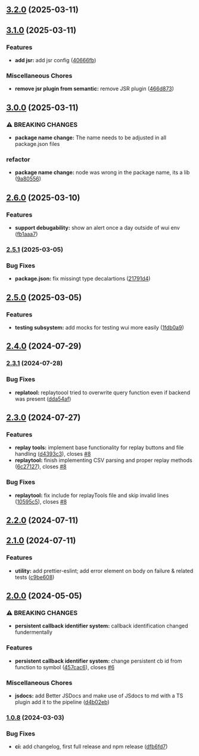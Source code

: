 ## [3.2.0](https://gitlab.zweieuro.at/wui/web-user-interface-node/compare/v3.1.0...v3.2.0) (2025-03-11)

## [3.1.0](https://gitlab.zweieuro.at/wui/web-user-interface-node/compare/v3.0.0...v3.1.0) (2025-03-11)


### Features

* **add jsr:** add jsr config ([40666fb](https://gitlab.zweieuro.at/wui/web-user-interface-node/commit/40666fb211f6a5f3c6245e946deffea11c740fd4))


### Miscellaneous Chores

* **remove jsr plugin from semantic:** remove JSR plugin ([466d873](https://gitlab.zweieuro.at/wui/web-user-interface-node/commit/466d873211f62da8faacde4d8787045ece7baca4))

## [3.0.0](https://gitlab.zweieuro.at/wui/web-user-interface-node/compare/v2.6.0...v3.0.0) (2025-03-11)


### ⚠ BREAKING CHANGES

* **package name change:** The name needs to be adjusted in all package.json files

### refactor

* **package name change:** node was wrong in the package name, its a lib ([9a80556](https://gitlab.zweieuro.at/wui/web-user-interface-node/commit/9a8055669b05c6665d06e4e2839a7e6233de7f08))

## [2.6.0](https://gitlab.zweieuro.at/wui/web-user-interface-node/compare/v2.5.1...v2.6.0) (2025-03-10)


### Features

* **support debugability:** show an alert once a day outside of wui env ([fb1aaa7](https://gitlab.zweieuro.at/wui/web-user-interface-node/commit/fb1aaa7d49f6968b5036ceba8a4f84ef849e19bd))

### [2.5.1](https://gitlab.zweieuro.at/wui/web-user-interface-node/compare/v2.5.0...v2.5.1) (2025-03-05)


### Bug Fixes

* **package.json:** fix missingt type decalartions ([21791d4](https://gitlab.zweieuro.at/wui/web-user-interface-node/commit/21791d4339a83fca265ec89ca8350316f78c648f))

## [2.5.0](https://gitlab.zweieuro.at/wui/web-user-interface-node/compare/v2.4.0...v2.5.0) (2025-03-05)


### Features

* **testing subsystem:** add mocks for testing wui more easily ([1fdb0a9](https://gitlab.zweieuro.at/wui/web-user-interface-node/commit/1fdb0a959ff5e564916e974ea7b0978077ef6a46))

## [2.4.0](https://gitlab.zweieuro.at/wui/web-user-interface-node/compare/v2.3.1...v2.4.0) (2024-07-29)

### [2.3.1](https://gitlab.zweieuro.at/wui/web-user-interface-node/compare/v2.3.0...v2.3.1) (2024-07-28)


### Bug Fixes

* **replatool:** replaytoool tried to overwrite query function even if backend was present ([dda54af](https://gitlab.zweieuro.at/wui/web-user-interface-node/commit/dda54af51b37c7853f94ab534cd5a340145e0970))

## [2.3.0](https://gitlab.zweieuro.at/wui/web-user-interface-node/compare/v2.2.0...v2.3.0) (2024-07-27)


### Features

* **replay tools:** implement base functionality for replay buttons and file handling ([d4393c3](https://gitlab.zweieuro.at/wui/web-user-interface-node/commit/d4393c3a1cab678c4192a7b512433b768f688c7b)), closes [#8](https://gitlab.zweieuro.at/wui/web-user-interface-node/issues/8)
* **replaytool:** finish implementing CSV parsing and proper replay methods ([6c27127](https://gitlab.zweieuro.at/wui/web-user-interface-node/commit/6c27127b70b992ec63d9ea91eeed98346f557e6a)), closes [#8](https://gitlab.zweieuro.at/wui/web-user-interface-node/issues/8)


### Bug Fixes

* **replaytool:** fix include for replayTools file and skip invalid lines ([10595c5](https://gitlab.zweieuro.at/wui/web-user-interface-node/commit/10595c506809e50573c6b0b834364e5f5a298120)), closes [#8](https://gitlab.zweieuro.at/wui/web-user-interface-node/issues/8)

## [2.2.0](https://gitlab.zweieuro.at/wui/web-user-interface-node/compare/v2.1.0...v2.2.0) (2024-07-11)

## [2.1.0](https://gitlab.zweieuro.at/wui/web-user-interface-node/compare/v2.0.0...v2.1.0) (2024-07-11)


### Features

* **utility:** add prettier-eslint; add error element on body on failure & related tests ([c9be608](https://gitlab.zweieuro.at/wui/web-user-interface-node/commit/c9be60877f3b2231df750cc9ca94b22cdf9c4563))

## [2.0.0](https://gitlab.zweieuro.at/wui/web-user-interface-node/compare/v1.0.8...v2.0.0) (2024-05-05)


### ⚠ BREAKING CHANGES

* **persistent callback identifier system:** callback identification changed fundermentally

### Features

* **persistent callback identifier system:** change persistent cb id from function to symbol ([457cac6](https://gitlab.zweieuro.at/wui/web-user-interface-node/commit/457cac6e12b1ec723cce51e818b218670e64c800)), closes [#6](https://gitlab.zweieuro.at/wui/web-user-interface-node/issues/6)


### Miscellaneous Chores

* **jsdocs:** add Better JSDocs and make use of JSdocs to md with a TS plugin add it to the pipeline ([d4b02eb](https://gitlab.zweieuro.at/wui/web-user-interface-node/commit/d4b02ebcf59deaf12e3fd1f0a40945eda59a7433))

### [1.0.8](https://gitlab.zweieuro.at/wui/web-user-interface-node/compare/v1.0.7...v1.0.8) (2024-03-03)


### Bug Fixes

* **ci:** add changelog, first full release and npm release ([dfb6fd7](https://gitlab.zweieuro.at/wui/web-user-interface-node/commit/dfb6fd71f8decf9e5ac73a40dd8999bf010205e2))
